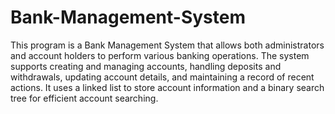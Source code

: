 # Bank-Management-System
This program is a Bank Management System that allows both administrators and account holders to perform various banking operations. The system supports creating and managing accounts, handling deposits and withdrawals, updating account details, and maintaining a record of recent actions. It uses a linked list to store account information and a binary search tree for efficient account searching.
